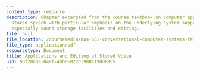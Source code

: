 ```yaml
---
content_type: resource
description: Chapter excerpted from the course textbook on computer applications of
  stored speech with particular emphasis on the underlying system support they require,
  especially sound storage facilities and editing.
file: null
file_location: /coursemedia/mas-632-conversational-computer-systems-fall-2008/96f20ad8048f4db0822d9881190d8865_schmandt_ch4.pdf
file_type: application/pdf
resourcetype: Document
title: Applications and Editing of Stored Voice
uid: 96f20ad8-048f-4db0-822d-9881190d8865
---
```

